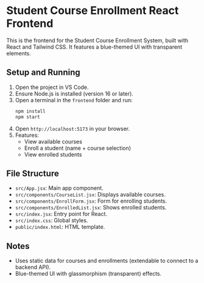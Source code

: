 # Student Course Enrollment React Frontend

This is the frontend for the Student Course Enrollment System, built with React and Tailwind CSS. It features a blue-themed UI with transparent elements.

## Setup and Running
1. Open the project in VS Code.
2. Ensure Node.js is installed (version 16 or later).
3. Open a terminal in the `frontend` folder and run:
   ```bash
   npm install
   npm start
   ```
4. Open `http://localhost:5173` in your browser.
5. Features:
   - View available courses
   - Enroll a student (name + course selection)
   - View enrolled students

## File Structure
- `src/App.jsx`: Main app component.
- `src/components/CourseList.jsx`: Displays available courses.
- `src/components/EnrollForm.jsx`: Form for enrolling students.
- `src/components/EnrolledList.jsx`: Shows enrolled students.
- `src/index.jsx`: Entry point for React.
- `src/index.css`: Global styles.
- `public/index.html`: HTML template.

## Notes
- Uses static data for courses and enrollments (extendable to connect to a backend API).
- Blue-themed UI with glassmorphism (transparent) effects.